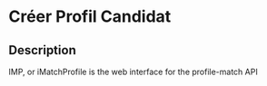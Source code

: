 # Créer Profil Candidat

## Description
IMP, or iMatchProfile is the web interface for the profile-match API
```
